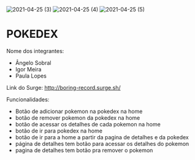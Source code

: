 ![2021-04-25 (3)](https://user-images.githubusercontent.com/77751963/116011790-3e920d00-a5fd-11eb-9147-651c6ce0cb57.png)
![2021-04-25 (4)](https://user-images.githubusercontent.com/77751963/116011795-3fc33a00-a5fd-11eb-8d62-a38f0d241d00.png)
![2021-04-25 (5)](https://user-images.githubusercontent.com/77751963/116011798-418cfd80-a5fd-11eb-857b-0209cb3008d3.png)
# POKEDEX

Nome dos integrantes: 
- Ângelo Sobral
- Igor Meira
- Paula Lopes

Link do Surge: http://boring-record.surge.sh/

Funcionalidades:
- Botão de adicionar pokemon na pokedex na home
- botão de remover pokemon da pokedex na home
- botão de acessar os detalhes de cada pokemon na home
- botão de ir para pokedex na home
- botão de ir para a home a partir da pagina de detalhes e da pokedex
- página de detalhes tem botão para acessar os detalhes do pokemon
- pagina de detalhes tem botão pra remover o pokemon



